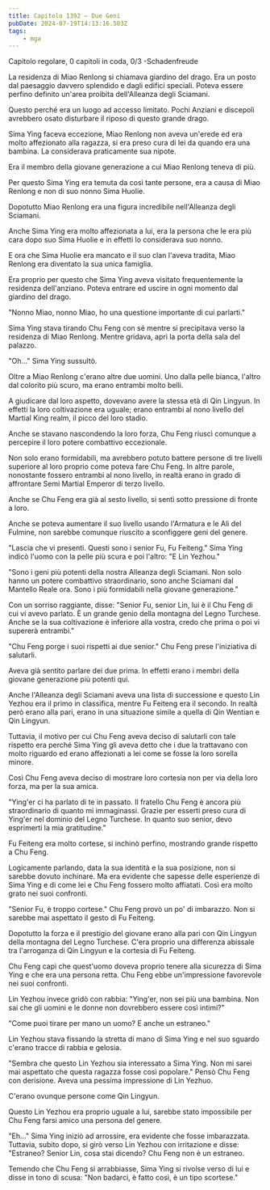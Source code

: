 ```yaml
---
title: Capitolo 1392 – Due Geni
pubDate: 2024-07-19T14:13:16.503Z
tags:
    - mga
---
```



Capitolo regolare,
0 capitoli in coda, 0/3
-Schadenfreude


La residenza di Miao Renlong si chiamava giardino del drago. Era un posto dal paesaggio davvero splendido e dagli edifici speciali. Poteva essere perfino definito un'area proibita dell'Alleanza degli Sciamani.


Questo perché era un luogo ad accesso limitato. Pochi Anziani e discepoli avrebbero osato disturbare il riposo di questo grande drago.


Sima Ying faceva eccezione, Miao Renlong non aveva un'erede ed era molto affezionato alla ragazza, si era preso cura di lei da quando era una bambina. La considerava praticamente sua nipote.


Era il membro della giovane generazione a cui Miao Renlong teneva di più.


Per questo Sima Ying era temuta da così tante persone, era a causa di Miao Renlong e non di suo nonno Sima Huolie.


Dopotutto Miao Renlong era una figura incredibile nell'Alleanza degli Sciamani.


Anche Sima Ying era molto affezionata a lui, era la persona che le era più cara dopo suo Sima Huolie e in effetti lo considerava suo nonno.


E ora che Sima Huolie era mancato e il suo clan l'aveva tradita, Miao Renlong era diventato la sua unica famiglia.


Era proprio per questo che Sima Ying aveva visitato frequentemente la residenza dell'anziano. Poteva entrare ed uscire in ogni momento dal giardino del drago.


"Nonno Miao, nonno Miao, ho una questione importante di cui parlarti."


Sima Ying stava tirando Chu Feng con sé mentre si precipitava verso la residenza di Miao Renlong. Mentre gridava, aprì la porta della sala del palazzo.


"Oh..." Sima Ying sussultò.


Oltre a Miao Renlong c'erano altre due uomini. Uno dalla pelle bianca, l'altro dal colorito più scuro, ma erano entrambi molto belli.


A giudicare dal loro aspetto, dovevano avere la stessa età di Qin Lingyun. In effetti la loro coltivazione era uguale; erano entrambi al nono livello del Martial King realm, il picco del loro stadio.


Anche se stavano nascondendo la loro forza, Chu Feng riuscì comunque a percepire il loro potere combattivo eccezionale.


Non solo erano formidabili, ma avrebbero potuto battere persone di tre livelli superiore al loro proprio come poteva fare Chu Feng. In altre parole, nonostante fossero entrambi al nono livello, in realtà erano in grado di affrontare Semi Martial Emperor di terzo livello.


Anche se Chu Feng era già al sesto livello, si sentì sotto pressione di fronte a loro.


Anche se poteva aumentare il suo livello usando l'Armatura e le Ali del Fulmine, non sarebbe comunque riuscito a sconfiggere geni del genere.


"Lascia che vi presenti. Questi sono i senior Fu, Fu Feiteng." Sima Ying indicò l'uomo con la pelle più scura e poi l'altro: "E Lin Yezhou."


"Sono i geni più potenti della nostra Alleanza degli Sciamani. Non solo hanno un potere combattivo straordinario, sono anche Sciamani dal Mantello Reale ora. Sono i più formidabili nella giovane generazione."


Con un sorriso raggiante, disse: "Senior Fu, senior Lin, lui è il Chu Feng di cui vi avevo parlato. È un grande genio della montagna del Legno Turchese. Anche se la sua coltivazione è inferiore alla vostra, credo che prima o poi vi supererà entrambi."


"Chu Feng porge i suoi rispetti ai due senior." Chu Feng prese l'iniziativa di salutarli.


Aveva già sentito parlare dei due prima. In effetti erano i membri della giovane generazione più potenti qui.


Anche l'Alleanza degli Sciamani aveva una lista di successione e questo Lin Yezhou era il primo in classifica, mentre Fu Feiteng era il secondo. In realtà però erano alla pari, erano in una situazione simile a quella di Qin Wentian e Qin Lingyun.


Tuttavia, il motivo per cui Chu Feng aveva deciso di salutarli con tale rispetto era perché Sima Ying gli aveva detto che i due la trattavano con molto riguardo ed erano affezionati a lei come se fosse la loro sorella minore.


Così Chu Feng aveva deciso di mostrare loro cortesia non per via della loro forza, ma per la sua amica.


"Ying'er ci ha parlato di te in passato. Il fratello Chu Feng è ancora più straordinario di quanto mi immaginassi. Grazie per esserti preso cura di Ying'er nel dominio del Legno Turchese. In quanto suo senior, devo esprimerti la mia gratitudine."


Fu Feiteng era molto cortese, si inchinò perfino, mostrando grande rispetto a Chu Feng.


Logicamente parlando, data la sua identità e la sua posizione, non si sarebbe dovuto inchinare. Ma era evidente che sapesse delle esperienze di Sima Ying e di come lei e Chu Feng fossero molto affiatati. Così era molto grato nei suoi confronti.


"Senior Fu, è troppo cortese." Chu Feng provò un po' di imbarazzo. Non si sarebbe mai aspettato il gesto di Fu Feiteng.


Dopotutto la forza e il prestigio del giovane erano alla pari con Qin Lingyun della montagna del Legno Turchese. C'era proprio una differenza abissale tra l'arroganza di Qin Lingyun e la cortesia di Fu Feiteng.


Chu Feng capì che quest'uomo doveva proprio tenere alla sicurezza di Sima Ying e che era una persona retta. Chu Feng ebbe un'impressione favorevole nei suoi confronti.


Lin Yezhou invece gridò con rabbia: "Ying'er, non sei più una bambina. Non sai che gli uomini e le donne non dovrebbero essere così intimi?"


"Come puoi tirare per mano un uomo? E anche un estraneo."


Lin Yezhou stava fissando la stretta di mano di Sima Ying e nel suo sguardo c'erano tracce di rabbia e gelosia.


"Sembra che questo Lin Yezhou sia interessato a Sima Ying. Non mi sarei mai aspettato che questa ragazza fosse così popolare." Pensò Chu Feng con derisione. Aveva una pessima impressione di Lin Yezhuo.


C'erano ovunque persone come Qin Lingyun.


Questo Lin Yezhou era proprio uguale a lui, sarebbe stato impossibile per Chu Feng farsi amico una persona del genere.


"Eh..." Sima Ying iniziò ad arrossire, era evidente che fosse imbarazzata. Tuttavia, subito dopo, si girò verso Lin Yezhou con irritazione e disse: "Estraneo? Senior Lin, cosa stai dicendo? Chu Feng non è un estraneo.


Temendo che Chu Feng si arrabbiasse, Sima Ying si rivolse verso di lui e disse in tono di scusa: "Non badarci, è fatto così, è un tipo scortese."
                                


                                



